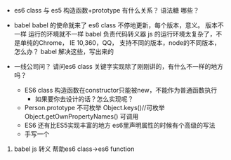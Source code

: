 - es6 class  与  es5  构造函数+prototype 有什么关系？
    语法糖 哪些？

- babel babel 的使命就来了
    es6 class 不停地更新，每个版本，意义。
    版本不一样
    运行的环境就不一样
    babel 负责代码转义器
    js 的运行环境太复杂了，不是单纯的Chrome，
    IE 10,360，QQ， 支持不同的版本，node的不同版本，怎么办？
    babel 解决这些，写出来的

- 一线公司问？
    请问es6 class 关键字实现除了刚刚讲的，有什么不一样的地方吗？
    - ES6 class  构造函数在constructor只能被new，不能作为普通函数执行
        - 如果要你去设计的话？怎么实现呢？
    - Person.prototype 不可枚举
        Object.keys()//可枚举
        Object.getOwnPropertyNames() 可调用
    - ES6 还有比ES5实现丰富的地方
        es6里声明属性的时候有个高级的写法
    - 手写一个

1. babel js 转义  帮助es6 class->es6 function
